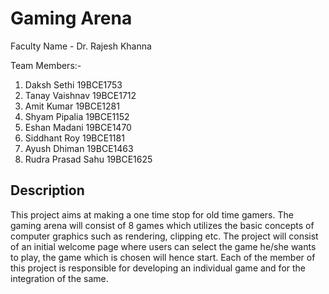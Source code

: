# Gaming Arena
  
Faculty Name  -   Dr. Rajesh Khanna

Team Members:-
1. Daksh Sethi        19BCE1753
2. Tanay Vaishnav     19BCE1712
3. Amit Kumar         19BCE1281
4. Shyam Pipalia      19BCE1152
5. Eshan Madani       19BCE1470
6. Siddhant Roy       19BCE1181
7. Ayush Dhiman       19BCE1463
8. Rudra Prasad Sahu  19BCE1625


## Description

This project aims at making a one time stop for old time gamers. 
The gaming arena will consist of 8 games which utilizes the basic concepts 
of computer graphics such as rendering, clipping etc. The project will consist of
an initial welcome page where users can select the game he/she wants to play, the game 
which is chosen will hence start. Each of the member of this project is responsible for developing 
an individual game and for the integration of the same. 
